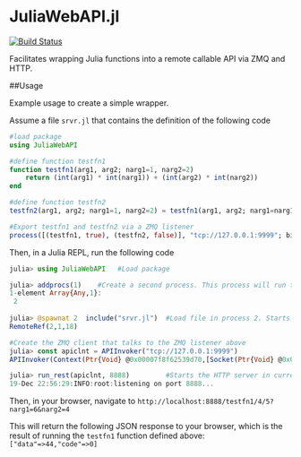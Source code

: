 # JuliaWebAPI.jl

[![Build Status](https://travis-ci.org/tanmaykm/JuliaWebAPI.jl.png)](https://travis-ci.org/tanmaykm/JuliaWebAPI.jl)

Facilitates wrapping Julia functions into a remote callable API via ZMQ and HTTP.

##Usage

Example usage to create a simple wrapper. 

Assume a file `srvr.jl` that contains the definition of the following code

```julia
#load package
using JuliaWebAPI

#define function testfn1
function testfn1(arg1, arg2; narg1=1, narg2=2)
    return (int(arg1) * int(narg1)) + (int(arg2) * int(narg2))
end

#define function testfn2
testfn2(arg1, arg2; narg1=1, narg2=2) = testfn1(arg1, arg2; narg1=narg1, narg2=narg2)

#Export testfn1 and testfn2 via a ZMQ listener
process([(testfn1, true), (testfn2, false)], "tcp://127.0.0.1:9999"; bind=true)
```

Then, in a Julia REPL, run the following code
```julia
julia> using JuliaWebAPI   #Load package

julia> addprocs(1)    #Create a second process. This process will run the ZMQ listener
1-element Array{Any,1}:
 2
 
julia> @spawnat 2  include("srvr.jl")  #Load file in process 2. Starts the ZMQ listener
RemoteRef(2,1,18)

#Create the ZMQ client that talks to the ZMQ listener above
julia> const apiclnt = APIInvoker("tcp://127.0.0.1:9999")
APIInvoker(Context(Ptr{Void} @0x00007f8f62539d70,[Socket(Ptr{Void} @0x00007f8f6366a800)]),Socket(Ptr{Void} @0x00007f8f6366a800))

julia> run_rest(apiclnt, 8888)         #Starts the HTTP server in current process
19-Dec 22:56:29:INFO:root:listening on port 8888...
```

Then, in your browser, navigate to `http://localhost:8888/testfn1/4/5?narg1=6&narg2=4`

This will return the following JSON response to your browser, which is the result of running the `testfn1` function defined above:
`["data"=>44,"code"=>0]`

